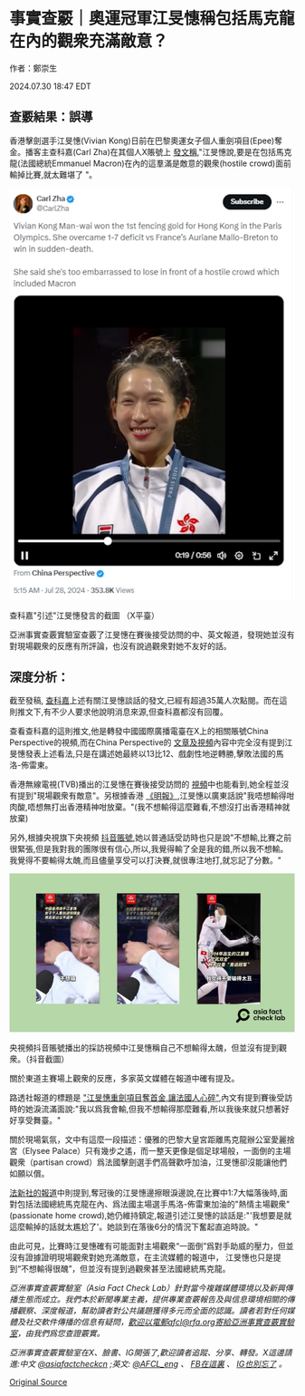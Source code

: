 # 事實查覈｜奧運冠軍江旻憓稱包括馬克龍在內的觀衆充滿敵意？

作者：鄭崇生

2024.07.30 18:47 EDT

## 查覈結果：誤導

香港擊劍選手江旻憓(Vivian Kong)日前在巴黎奧運女子個人重劍項目(Epee)奪金。播客主查科嘉(Carl Zha)在其個人X賬號上 [發文稱](https://archive.ph/yyeAi),"江旻憓說,要是在包括馬克龍(法國總統Emmanuel Macron)在內的這羣滿是敵意的觀衆(hostile crowd)面前輸掉比賽,就太難堪了 "。

![查科嘉"引述"江旻憓發言的截圖 （X平臺）](images/5WWFECA2FKPJWOWZJPWEOAEOZY.png)

查科嘉"引述"江旻憓發言的截圖 （X平臺）

亞洲事實查覈實驗室查覈了江旻憓在賽後接受訪問的中、英文報道，發現她並沒有對現場觀衆的反應有所評論，也沒有說過觀衆對她不友好的話。

## 深度分析：

截至發稿, [查科嘉](https://youtube.com/playlist?list=PLaUg2PM1J5b3nc5KGZnTAiOJWJ7VilEH2&si=-LZ1sRQ71wEN88-s)上述有關江旻憓談話的發文,已經有超過35萬人次點閱。而在這則推文下,有不少人要求他說明消息來源,但查科嘉都沒有回覆。

查看查科嘉的這則推文,他是轉發中國國際廣播電臺在X上的相關賬號China Perspective的視頻,而在China Perspective的 [文章及視頻](https://x.com/China_Fact/status/1817386308572262592)內容中完全沒有提到江旻憓發表上述看法,只是在講述她最終以13比12、戲劇性地逆轉勝,擊敗法國的馬洛-佈雷東。

香港無線電視(TVB)播出的江旻憓在賽後接受訪問的 [視頻](https://youtu.be/-wwD0fws2Ts?si=M7Lv8D7T6_1kaTu2)中也能看到,她全程並沒有提到"現場觀衆有敵意"。另根據香港 [《明報》](https://news.mingpao.com/ins/%e9%ab%94%e8%82%b2/article/20240728/s00006/1722117182406),江旻憓以廣東話說"我唔想輸得咁肉酸,唔想無打出香港精神咁放棄。"(我不想輸得這麼難看,不想沒打出香港精神就放棄)

另外,根據央視旗下央視頻 [抖音賬號](https://v.douyin.com/iMbromgX/),她以普通話受訪時也只是說"不想輸,比賽之前很緊張,但是我對我的團隊很有信心,所以,我覺得輸了全是我的錯,所以我不想輸。我覺得不要輸得太醜,而且儘量享受可以打決賽,就很專注地打,就忘記了分數。"

![央視頻抖音賬號播出的採訪視頻中江旻憓稱自己不想輸得太醜，但並沒有提到觀衆。（抖音截圖）](images/AHERYTZH4MYTWZV7LPDOTWAF3A.png)

央視頻抖音賬號播出的採訪視頻中江旻憓稱自己不想輸得太醜，但並沒有提到觀衆。（抖音截圖）

關於東道主賽場上觀衆的反應，多家英文媒體在報道中確有提及。

路透社報道的標題是 ["江旻憓重劍項目奪首金,讓法國人心碎"](https://www.reuters.com/sports/olympics/fencing-south-koreas-oh-wins-gold-individual-mens-sabre-2024-07-27/),內文有提到賽後受訪時的她淚流滿面說:"我以爲我會輸,但我不想輸得那麼難看,所以我後來就只想著好好享受舞臺。"

關於現場氣氛，文中有這麼一段描述：優雅的巴黎大皇宮距離馬克龍辦公室愛麗捨宮（Elysee Palace）只有幾步之遙，而一整天更像是個足球場般，一面倒的主場觀衆（partisan crowd）爲法國擊劍選手們高聲歡呼加油，江旻憓卻沒能讓他們如願以償。

[法新社的報道](https://www.france24.com/en/live-news/20240727-tearful-kong-spoils-french-party-with-olympic-epee-title)中則提到,奪冠後的江旻憓邊擦眼淚邊說,在比賽中1:7大幅落後時,面對包括法國總統馬克龍在內、爲法國主場選手馬洛-佈雷東加油的"熱情主場觀衆"(passionate home crowd),她仍維持鎮定,報道引述江旻憓的談話是:"'我想要是就這麼輸掉的話就太尷尬了'。她談到在落後6分的情況下奮起直追時說。"

由此可見，比賽時江旻憓確有可能面對主場觀衆“一面倒”爲對手助威的壓力，但並沒有證據證明現場觀衆對她充滿敵意，在主流媒體的報道中， 江旻憓也只是提到“不想輸得很醜”，但並沒有提到過觀衆甚至法國總統馬克龍。

*亞洲事實查覈實驗室（Asia Fact Check Lab）針對當今複雜媒體環境以及新興傳播生態而成立。我們本於新聞專業主義，提供專業查覈報告及與信息環境相關的傳播觀察、深度報道，幫助讀者對公共議題獲得多元而全面的認識。讀者若對任何媒體及社交軟件傳播的信息有疑問，歡迎以電郵afcl@rfa.org寄給亞洲事實查覈實驗室，由我們爲您查證覈實。*

*亞洲事實查覈實驗室在X、臉書、IG開張了,歡迎讀者追蹤、分享、轉發。X這邊請進:中文*  [*@asiafactcheckcn*](https://twitter.com/asiafactcheckcn)  *;英文:*  [*@AFCL\_eng*](https://twitter.com/AFCL_eng)  *、*  [*FB在這裏*](https://www.facebook.com/asiafactchecklabcn)  *、*  [*IG也別忘了*](https://www.instagram.com/asiafactchecklab/)  *。*



[Original Source](https://www.rfa.org/mandarin/shishi-hecha/hc-paris-olympics-07302024184158.html)
